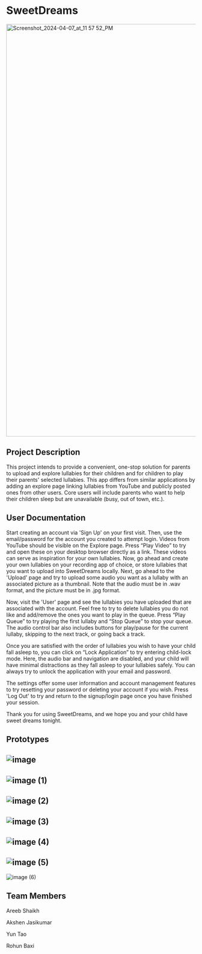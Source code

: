 # SweetDreams

<img width="1093" alt="Screenshot_2024-04-07_at_11 57 52_PM" src="https://github.com/shaikhareeb/SweetDreams/assets/84348642/c59155a4-d2ce-45c2-b8c2-8ea7b30ba34b">

## Project Description

This project intends to provide a convenient, one-stop solution for parents to upload and explore lullabies for their children and for children to play their parents' selected lullabies. This app differs from similar applications by adding an explore page linking lullabies from YouTube and publicly posted ones from other users. Core users will include parents who want to help their children sleep but are unavailable (busy, out of town, etc.).

## User Documentation

Start creating an account via 'Sign Up' on your first visit. Then, use the email/password for the account you created to attempt login. Videos from YouTube should be visible on the Explore page. Press “Play Video” to try and open these on your desktop browser directly as a link. These videos can serve as inspiration for your own lullabies. Now, go ahead and create your own lullabies on your recording app of choice, or store lullabies that you want to upload into SweetDreams locally. Next, go ahead to the 'Upload' page and try to upload some audio you want as a lullaby with an associated picture as a thumbnail. Note that the audio must be in .wav format, and the picture must be in .jpg format. 

Now, visit the 'User' page and see the lullabies you have uploaded that are associated with the account. Feel free to try to delete lullabies you do not like and add/remove the ones you want to play in the queue. Press “Play Queue” to try playing the first lullaby and “Stop Queue” to stop your queue. The audio control bar also includes buttons for play/pause for the current lullaby, skipping to the next track, or going back a track.

Once you are satisfied with the order of lullabies you wish to have your child fall asleep to, you can click on “Lock Application” to try entering child-lock mode. Here, the audio bar and navigation are disabled, and your child will have minimal distractions as they fall asleep to your lullabies safely. You can always try to unlock the application with your email and password. 

The settings offer some user information and account management features to try resetting your password or deleting your account if you wish. Press 'Log Out' to try and return to the signup/login page once you have finished your session. 

Thank you for using SweetDreams, and we hope you and your child have sweet dreams tonight.

## Prototypes

![image](https://github.com/shaikhareeb/SweetDreams/assets/84348642/72accaa0-a81a-4816-befe-b90166b36e8e)
---
![image (1)](https://github.com/shaikhareeb/SweetDreams/assets/84348642/87412270-b276-44b8-ae17-29b7b14db41b)
---
![image (2)](https://github.com/shaikhareeb/SweetDreams/assets/84348642/d336e23f-4616-4459-9057-4d9ea0703104)
---
![image (3)](https://github.com/shaikhareeb/SweetDreams/assets/84348642/ae195256-2201-41ea-8b88-c163e394df43)
---
![image (4)](https://github.com/shaikhareeb/SweetDreams/assets/84348642/3abd124a-ccbf-4021-8af3-3153a83727d4)
---
![image (5)](https://github.com/shaikhareeb/SweetDreams/assets/84348642/2d083bef-7dcc-48be-a1c2-518247cac076)
---
![image (6)](https://github.com/shaikhareeb/SweetDreams/assets/84348642/60ff174a-fffa-4dc2-ade5-68294da4fea1)

## Team Members

Areeb Shaikh

Akshen Jasikumar

Yun Tao

Rohun Baxi
